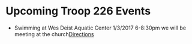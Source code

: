 # Upcoming Troop 226 Events
- Swimming at Wes Deist Aquatic Center 1/3/2017  6-8:30pm we will be meeting at the church[Directions](https://www.bing.com/local?lid=YN873x8176882124944254427&id=YN873x8176882124944254427&q=Aquatic+Center&name=Aquatic+Center&cp=43.4919929504395%7e-112.032638549805&ppois=43.4919929504395_-112.032638549805_Aquatic+Center&FORM=SNAPST)
